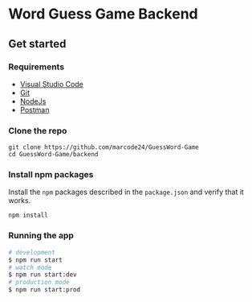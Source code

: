 # Word Guess Game Backend

## Get started

### Requirements

- [Visual Studio Code](https://code.visualstudio.com/)
- [Git](https://git-scm.com/downloads)
- [NodeJs](https://nodejs.org/en/)
- [Postman](https://www.postman.com/)

### Clone the repo

```shell
git clone https://github.com/marcode24/GuessWord-Game
cd GuessWord-Game/backend
```

### Install npm packages

Install the `npm` packages described in the `package.json` and verify that it works.

```shell
npm install
```

### Running the app

```bash
# development
$ npm run start
# watch mode
$ npm run start:dev
# production mode
$ npm run start:prod
```
